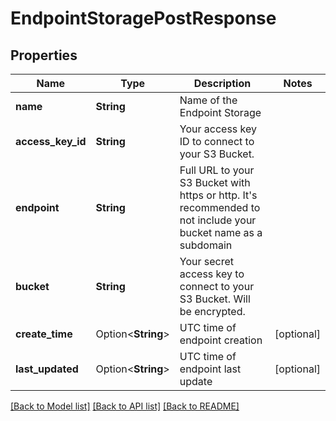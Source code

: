 # EndpointStoragePostResponse

## Properties

Name | Type | Description | Notes
------------ | ------------- | ------------- | -------------
**name** | **String** | Name of the Endpoint Storage | 
**access_key_id** | **String** | Your access key ID to connect to your S3 Bucket. | 
**endpoint** | **String** | Full URL to your S3 Bucket with https or http. It's recommended to not include your bucket name as a subdomain | 
**bucket** | **String** | Your secret access key to connect to your S3 Bucket. Will be encrypted. | 
**create_time** | Option<**String**> | UTC time of endpoint creation | [optional]
**last_updated** | Option<**String**> | UTC time of endpoint last update | [optional]

[[Back to Model list]](../README.md#documentation-for-models) [[Back to API list]](../README.md#documentation-for-api-endpoints) [[Back to README]](../README.md)


